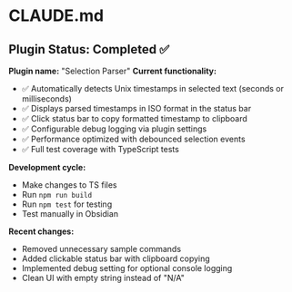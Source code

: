 # CLAUDE.md

## Plugin Status: Completed ✅

**Plugin name:** "Selection Parser"
**Current functionality:**
- ✅ Automatically detects Unix timestamps in selected text (seconds or milliseconds)
- ✅ Displays parsed timestamps in ISO format in the status bar
- ✅ Click status bar to copy formatted timestamp to clipboard
- ✅ Configurable debug logging via plugin settings
- ✅ Performance optimized with debounced selection events
- ✅ Full test coverage with TypeScript tests

**Development cycle:**
- Make changes to TS files
- Run `npm run build`
- Run `npm test` for testing
- Test manually in Obsidian

**Recent changes:**
- Removed unnecessary sample commands
- Added clickable status bar with clipboard copying
- Implemented debug setting for optional console logging
- Clean UI with empty string instead of "N/A"
